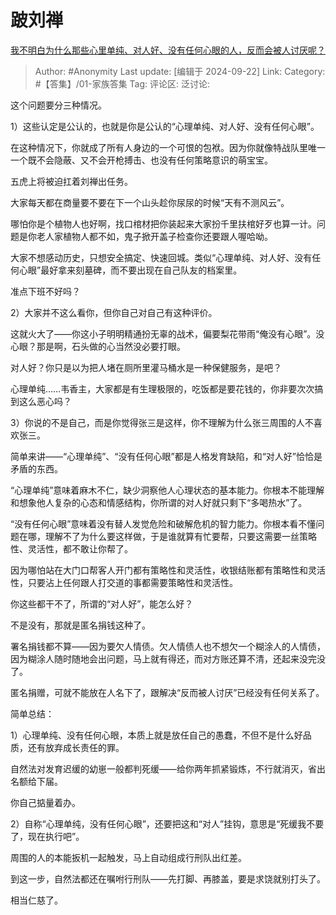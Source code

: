 # 跛刘禅
[我不明白为什么那些心里单纯、对人好、没有任何心眼的人，反而会被人讨厌呢？](https://www.zhihu.com/question/62815819/answer/3433214819)

> Author: #Anonymity
> Last update: [编辑于 2024-09-22]
> Link:
> Category: #【答集】/01-家族答集 
> Tag: 
> 评论区:
> 泛讨论:

这个问题要分三种情况。

1）这些认定是公认的，也就是你是公认的“心理单纯、对人好、没有任何心眼”。

在这种情况下，你就成了所有人身边的一个可恨的包袱。因为你就像特战队里唯一一个既不会隐蔽、又不会开枪搏击、也没有任何策略意识的萌宝宝。

五虎上将被迫扛着刘禅出任务。

大家每天都在商量要不要在下一个山头趁你尿尿的时候“天有不测风云”。

哪怕你是个植物人也好啊，找口棺材把你装起来大家扮千里扶棺好歹也算一计。问题是你老人家植物人都不如，鬼子掀开盖子检查你还要跟人喔哈呦。

大家不想感动历史，只想安全搞定、快速回城。类似“心理单纯、对人好、没有任何心眼”最好拿来刻墓碑，而不要出现在自己队友的档案里。

准点下班不好吗？

2）大家并不这么看你，但你自己对自己有这种评价。

这就火大了——你这小子明明精通扮无辜的战术，偏要梨花带雨“俺没有心眼”。没心眼？那是啊，石头做的心当然没必要打眼。

对人好？你只是以为把人堵在厕所里灌马桶水是一种保健服务，是吧？

心理单纯……韦香主，大家都是有生理极限的，吃饭都是要花钱的，你非要次次搞到这么恶心吗？

3）你说的不是自己，而是你觉得张三是这样，你不理解为什么张三周围的人不喜欢张三。

简单来讲——“心理单纯”、“没有任何心眼”都是人格发育缺陷，和“对人好”恰恰是矛盾的东西。

“心理单纯”意味着麻木不仁，缺少洞察他人心理状态的基本能力。你根本不能理解和想象他人复杂的心态和情感结构，你所谓的对人好就只剩下“多喝热水”了。

“没有任何心眼”意味着没有替人发觉危险和破解危机的智力能力。你根本看不懂问题在哪，理解不了为什么要这样做，于是谁就算有忙要帮，只要这需要一丝策略性、灵活性，都不敢让你帮了。

因为哪怕站在大门口帮客人开门都有策略性和灵活性，收银结账都有策略性和灵活性，只要沾上任何跟人打交道的事都需要策略性和灵活性。

你这些都干不了，所谓的“对人好”，能怎么好？

不是没有，那就是匿名捐钱这种了。

署名捐钱都不算——因为要欠人情债。欠人情债人也不想欠一个糊涂人的人情债，因为糊涂人随时随地会出问题，马上就有得还，而对方账还算不清，还起来没完没了。

匿名捐赠，可就不能放在人名下了，跟解决“反而被人讨厌”已经没有任何关系了。

简单总结：

1）心理单纯、没有任何心眼，本质上就是放任自己的愚蠢，不但不是什么好品质，还有放弃成长责任的罪。

自然法对发育迟缓的幼崽一般都判死缓——给你两年抓紧锻炼，不行就消灭，省出名额给下届。

你自己掂量着办。

2）自称“心理单纯，没有任何心眼”，还要把这和“对人”挂钩，意思是“死缓我不要了，现在执行吧”。

周围的人的本能扳机一起触发，马上自动组成行刑队出红差。

到这一步，自然法都还在嘱咐行刑队——先打脚、再膝盖，要是求饶就别打头了。

相当仁慈了。